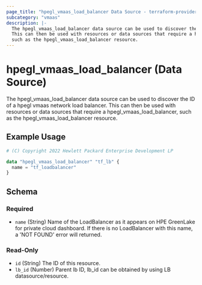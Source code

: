 ```yaml
---
page_title: "hpegl_vmaas_load_balancer Data Source - terraform-provider-hpegl"
subcategory: "vmaas"
description: |-
  The hpegl_vmaas_load_balancer data source can be used to discover the ID of a hpegl vmaas network load balancer.
  This can then be used with resources or data sources that require a hpegl_vmaas_load_balancer,
  such as the hpegl_vmaas_load_balancer resource.
---
```

# hpegl_vmaas_load_balancer (Data Source)

The hpegl_vmaas_load_balancer data source can be used to discover the ID of a hpegl vmaas network load balancer.
		This can then be used with resources or data sources that require a hpegl_vmaas_load_balancer,
		such as the hpegl_vmaas_load_balancer resource.

## Example Usage

```terraform
# (C) Copyright 2022 Hewlett Packard Enterprise Development LP

data "hpegl_vmaas_load_balancer" "tf_lb" {
  name = "tf_loadbalancer"
}
```

<!-- schema generated by tfplugindocs -->
## Schema

### Required

- `name` (String) Name of the LoadBalancer as it appears on HPE GreenLake for private cloud dashboard. If there is no LoadBalancer with this name, a 'NOT FOUND' error will returned.

### Read-Only

- `id` (String) The ID of this resource.
- `lb_id` (Number) Parent lb ID, lb_id can be obtained by using LB datasource/resource.


